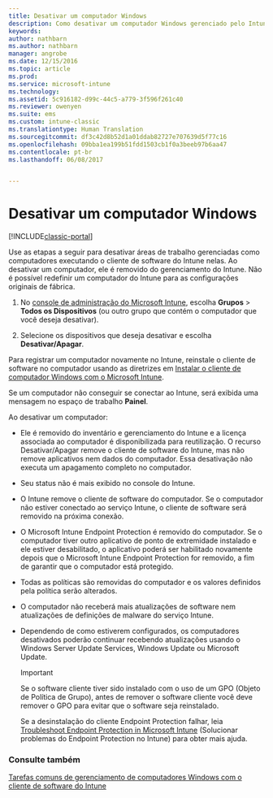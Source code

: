 ```yaml
---
title: Desativar um computador Windows
description: Como desativar um computador Windows gerenciado pelo Intune.
keywords: 
author: nathbarn
ms.author: nathbarn
manager: angrobe
ms.date: 12/15/2016
ms.topic: article
ms.prod: 
ms.service: microsoft-intune
ms.technology: 
ms.assetid: 5c916182-d99c-44c5-a779-3f596f261c40
ms.reviewer: owenyen
ms.suite: ems
ms.custom: intune-classic
ms.translationtype: Human Translation
ms.sourcegitcommit: df3c42d8b52d1a01ddab82727e707639d5f77c16
ms.openlocfilehash: 09bba1ea199b51fdd1503cb1f0a3beeb97b6aa47
ms.contentlocale: pt-br
ms.lasthandoff: 06/08/2017


---
```


# <a name="retire-a-windows-pc"></a>Desativar um computador Windows

[!INCLUDE[classic-portal](../includes/classic-portal.md)]

Use as etapas a seguir para desativar áreas de trabalho gerenciadas como computadores executando o cliente de software do Intune nelas. Ao desativar um computador, ele é removido do gerenciamento do Intune. Não é possível redefinir um computador do Intune para as configurações originais de fábrica.

1.  No [console de administração do Microsoft Intune](https://manage.microsoft.com/), escolha **Grupos** &gt; **Todos os Dispositivos** (ou outro grupo que contém o computador que você deseja desativar).

2.  Selecione os dispositivos que deseja desativar e escolha **Desativar/Apagar**.

Para registrar um computador novamente no Intune, reinstale o cliente de software no computador usando as diretrizes em [Instalar o cliente de computador Windows com o Microsoft Intune](install-the-windows-pc-client-with-microsoft-intune.md).

Se um computador não conseguir se conectar ao Intune, será exibida uma mensagem no espaço de trabalho **Painel**.

Ao desativar um computador:

-   Ele é removido do inventário e gerenciamento do Intune e a licença associada ao computador é disponibilizada para reutilização. O recurso Desativar/Apagar remove o cliente de software do Intune, mas não remove aplicativos nem dados do computador. Essa desativação não executa um apagamento completo no computador.

-   Seu status não é mais exibido no console do Intune.

-   O Intune remove o cliente de software do computador. Se o computador não estiver conectado ao serviço Intune, o cliente de software será removido na próxima conexão.

-   O Microsoft Intune Endpoint Protection é removido do computador. Se o computador tiver outro aplicativo de ponto de extremidade instalado e ele estiver desabilitado, o aplicativo poderá ser habilitado novamente depois que o Microsoft Intune Endpoint Protection for removido, a fim de garantir que o computador está protegido.

-   Todas as políticas são removidas do computador e os valores definidos pela política serão alterados.

-   O computador não receberá mais atualizações de software nem atualizações de definições de malware do serviço Intune.

-   Dependendo de como estiverem configurados, os computadores desativados poderão continuar recebendo atualizações usando o Windows Server Update Services, Windows Update ou Microsoft Update.

    > [!IMPORTANT]
    > Se o software cliente tiver sido instalado com o uso de um GPO (Objeto de Política de Grupo), antes de remover o software cliente você deve remover o GPO para evitar que o software seja reinstalado.

    Se a desinstalação do cliente Endpoint Protection falhar, leia [Troubleshoot Endpoint Protection in Microsoft Intune](/intune-classic/troubleshoot/troubleshoot-endpoint-protection-in-microsoft-intune) (Solucionar problemas do Endpoint Protection no Intune) para obter mais ajuda.

### <a name="see-also"></a>Consulte também

[Tarefas comuns de gerenciamento de computadores Windows com o cliente de software do Intune](common-windows-pc-management-tasks-with-the-microsoft-intune-computer-client.md)
